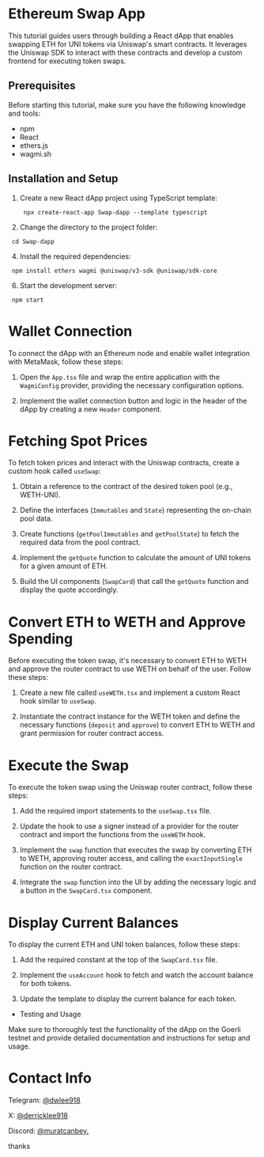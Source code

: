 # Ethereum Swap App

This tutorial guides users through building a React dApp that enables swapping ETH for UNI tokens via Uniswap's smart contracts. It leverages the Uniswap SDK to interact with these contracts and develop a custom frontend for executing token swaps.

## Prerequisites

Before starting this tutorial, make sure you have the following knowledge and tools:

* npm
* React
* ethers.js
* wagmi.sh

## Installation and Setup

1. Create a new React dApp project using TypeScript template:
   
   ` npx create-react-app Swap-dapp --template typescript`

2. Change the directory to the project folder:
   
  ` cd Swap-dapp`

4. Install the required dependencies:
   
  ` npm install ethers wagmi @uniswap/v3-sdk @uniswap/sdk-core`


6. Start the development server:

  ` npm start`

  

# Wallet Connection

To connect the dApp with an Ethereum node and enable wallet integration with MetaMask, follow these steps:

1. Open the `App.tsx` file and wrap the entire application with the `WagmiConfig` provider, providing the necessary configuration options.

2. Implement the wallet connection button and logic in the header of the dApp by creating a new `Header` component.

# Fetching Spot Prices

To fetch token prices and interact with the Uniswap contracts, create a custom hook called `useSwap`:

1. Obtain a reference to the contract of the desired token pool (e.g., WETH-UNI).

2. Define the interfaces (`Immutables` and `State`) representing the on-chain pool data.

3. Create functions (`getPoolImmutables` and `getPoolState`) to fetch the required data from the pool contract.

4. Implement the `getQuote` function to calculate the amount of UNI tokens for a given amount of ETH.

5. Build the UI components (`SwapCard`) that call the `getQuote` function and display the quote accordingly.

# Convert ETH to WETH and Approve Spending

Before executing the token swap, it's necessary to convert ETH to WETH and approve the router contract to use WETH on behalf of the user. Follow these steps:

1. Create a new file called `useWETH.tsx` and implement a custom React hook similar to `useSwap`.

2. Instantiate the contract instance for the WETH token and define the necessary functions (`deposit` and `approve`) to convert ETH to WETH and grant permission for router contract access.

# Execute the Swap

To execute the token swap using the Uniswap router contract, follow these steps:

1. Add the required import statements to the `useSwap.tsx` file.

2. Update the hook to use a signer instead of a provider for the router contract and import the functions from the `useWETH` hook.

3. Implement the `swap` function that executes the swap by converting ETH to WETH, approving router access, and calling the `exactInputSingle` function on the router contract.

4. Integrate the `swap` function into the UI by adding the necessary logic and a button in the `SwapCard.tsx` component.

# Display Current Balances

To display the current ETH and UNI token balances, follow these steps:

1. Add the required constant at the top of the `SwapCard.tsx` file.

2. Implement the `useAccount` hook to fetch and watch the account balance for both tokens.

3. Update the template to display the current balance for each token.

- Testing and Usage

Make sure to thoroughly test the functionality of the dApp on the Goerli testnet and provide detailed documentation and instructions for setup and usage.

# Contact Info

Telegram: [@dwlee918](https://t.me/@dwlee918)

X: [@derricklee918](https://x.com/derricklee918)

Discord: [@muratcanbey.](https://discordapp.com/users/348484668448047107)

thanks